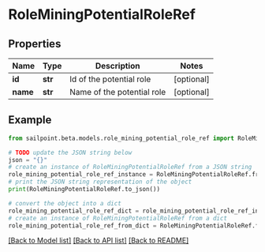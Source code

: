 # RoleMiningPotentialRoleRef


## Properties

Name | Type | Description | Notes
------------ | ------------- | ------------- | -------------
**id** | **str** | Id of the potential role | [optional] 
**name** | **str** | Name of the potential role | [optional] 

## Example

```python
from sailpoint.beta.models.role_mining_potential_role_ref import RoleMiningPotentialRoleRef

# TODO update the JSON string below
json = "{}"
# create an instance of RoleMiningPotentialRoleRef from a JSON string
role_mining_potential_role_ref_instance = RoleMiningPotentialRoleRef.from_json(json)
# print the JSON string representation of the object
print(RoleMiningPotentialRoleRef.to_json())

# convert the object into a dict
role_mining_potential_role_ref_dict = role_mining_potential_role_ref_instance.to_dict()
# create an instance of RoleMiningPotentialRoleRef from a dict
role_mining_potential_role_ref_from_dict = RoleMiningPotentialRoleRef.from_dict(role_mining_potential_role_ref_dict)
```
[[Back to Model list]](../README.md#documentation-for-models) [[Back to API list]](../README.md#documentation-for-api-endpoints) [[Back to README]](../README.md)



